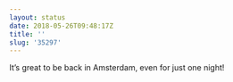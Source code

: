 ```yaml
---
layout: status
date: 2018-05-26T09:48:17Z
title: ''
slug: '35297'
---
```

It’s great to be back in Amsterdam, even for just one night!
